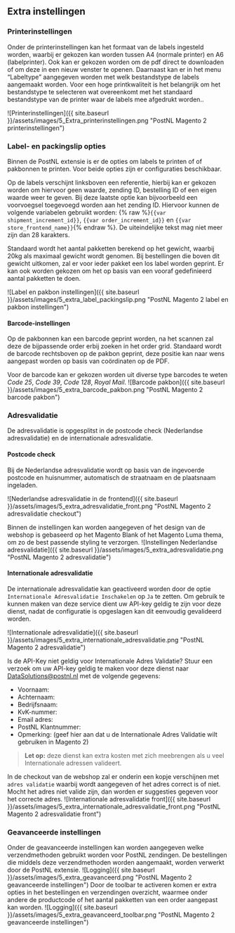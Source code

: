 ## Extra instellingen

### Printerinstellingen
Onder de printerinstellingen kan het formaat van de labels ingesteld worden, waarbij er gekozen kan worden tussen A4 (normale printer) en A6 (labelprinter). Ook kan er gekozen worden om de pdf direct te downloaden of om deze in een nieuw venster te openen. Daarnaast kan er in het menu “Labeltype” aangegeven worden met welk bestandstype de labels aangemaakt worden. 
Voor een hoge printkwaliteit is het belangrijk om het bestandstype te selecteren wat overeenkomt met het standaard bestandstype van de printer waar de labels mee afgedrukt worden..



![Printerinstellingen]({{ site.baseurl }}/assets/images/5_Extra_printerinstellingen.png "PostNL Magento 2 printerinstellingen")

### Label- en packingslip opties
Binnen de PostNL extensie is er de opties om labels te printen of of pakbonnen te printen. Voor beide opties zijn er configuraties beschikbaar.

Op de labels verschijnt linksboven een referentie, hierbij kan er gekozen worden om hiervoor geen waarde, zending ID, bestelling ID of een eigen waarde weer te geven. 
Bij deze laatste optie kan bijvoorbeeld een voorvoegsel toegevoegd worden aan het zending ID. 
Hiervoor kunnen de volgende variabelen gebruikt worden: {% raw %}`{{var shipment_increment_id}}`, `{{var order_increment_id}}` en `{{var store_frontend_name}}`{% endraw %}. 
De uiteindelijke tekst mag niet meer zijn dan 28 karakters.

Standaard wordt het aantal pakketten berekend op het gewicht, waarbij 20kg als maximaal gewicht wordt genomen. 
Bij bestellingen die boven dit gewicht uitkomen, zal er voor ieder pakket een los label worden geprint. 
Er kan ook worden gekozen om het op basis van een vooraf gedefinieerd aantal pakketten te doen.

![Label en pakbon instellingen]({{ site.baseurl }}/assets/images/5_extra_label_packingslip.png "PostNL Magento 2 label en pakbon instellingen")

#### Barcode-instellingen
Op de pakbonnen kan een barcode geprint worden, na het scannen zal deze de bijpassende order erbij zoeken in het order grid. 
Standaard wordt de barcode rechtsboven op de pakbon geprint, deze positie kan naar wens aangepast worden op basis van coördinaten op de PDF.

Voor de barcode kan er gekozen worden uit diverse type barcodes te weten *Code 25*, *Code 39*, *Code 128*, *Royal Mail*.
![Barcode pakbon]({{ site.baseurl }}/assets/images/5_extra_barcode_pakbon.png "PostNL Magento 2 barcode pakbon")

### Adresvalidatie
De adresvalidatie is opgesplitst in de postcode check (Nederlandse adresvalidatie) en de internationale adresvalidatie.

#### Postcode check
Bij de Nederlandse adresvalidatie wordt op basis van de ingevoerde postcode en huisnummer, automatisch de straatnaam en de plaatsnaam ingeladen.

![Nederlandse adresvalidatie in de frontend]({{ site.baseurl }}/assets/images/5_extra_adresvalidatie_front.png "PostNL Magento 2 adresvalidatie checkout")

Binnen de instellingen kan worden aangegeven of het design van de webshop is gebaseerd op het Magento Blank of het Magento Luma thema, om zo de best passende styling te verzorgen.
![Instellingen Nederlandse adresvalidatie]({{ site.baseurl }}/assets/images/5_extra_adresvalidatie.png "PostNL Magento 2 adresvalidatie")

#### Internationale adresvalidatie
De internationale adresvalidatie kan geactiveerd worden door de optie `Internationale Adresvalidatie Inschakelen` op `Ja` te zetten. Om gebruik te kunnen maken van deze service dient uw API-key geldig te zijn voor deze dienst, nadat de configuratie is opgeslagen kan dit eenvoudig gevalideerd worden.

![Internationale adresvalidatie]({{ site.baseurl }}/assets/images/5_extra_internationale_adresvalidatie.png "PostNL Magento 2 adresvalidatie")

Is de API-Key niet geldig voor Internationale Adres Validatie? Stuur een verzoek om uw API-key geldig te maken voor deze dienst naar [DataSolutions@postnl.nl](mailto:DataSolutions@postnl.nl) met de volgende gegevens:
- Voornaam:
- Achternaam:
- Bedrijfsnaam:
- KvK-nummer:
- Email adres:
- PostNL Klantnummer:
- Opmerking: (geef hier aan dat u de Internationale Adres Validatie wilt gebruiken in Magento 2)

> **Let op:** deze dienst kan extra kosten met zich meebrengen als u veel Internationale adressen valideert.

In de checkout van de webshop zal er onderin een kopje verschijnen met `adres validatie` waarbij wordt aangegeven of het adres correct is of niet. Mocht het adres niet valide zijn, dan worden er suggesties gegeven voor het correcte adres.
![Internationale adresvalidatie front]({{ site.baseurl }}/assets/images/5_extra_internationale_adresvalidatie_front.png "PostNL Magento 2 adresvalidatie front")




### Geavanceerde instellingen
Onder de geavanceerde instellingen kan worden aangegeven welke verzendmethoden gebruikt worden voor PostNL zendingen. De bestellingen die middels deze verzendmethoden worden aangemaakt, worden verwerkt door de PostNL extensie.
![Logging]({{ site.baseurl }}/assets/images/5_extra_geavanceerd.png "PostNL Magento 2 geavanceerde instellingen")
Door de toolbar te activeren komen er extra opties in het bestellingen en verzendingen overzicht, waarmee onder andere de productcode of het aantal pakketten van een order aangepast kan worden.
![Logging]({{ site.baseurl }}/assets/images/5_extra_geavanceerd_toolbar.png "PostNL Magento 2 geavanceerde instellingen")
